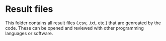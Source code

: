 # Result files
This folder contains all result files (.csv, .txt, etc.) that are genreated by the code. These can be opened and reviewed with other programming languages or software. 
